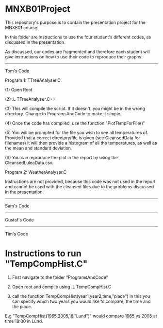 # MNXB01Project
This repository's purpose is to contain the presentation project for the MNXB01 course.

In this folder are instructions to use the four student's different codes,
as discussed in the presentation.

As discussed, our codes are fragmented and therefore each student will
give instructions on how to use their code to reproduce their graphs.

------------------------------------------------------------------------

Tom's Code

Program 1: TTreeAnalyser.C

(1) Open Root

(2) .L TTreeAnalyser.C++

(3) This will compile the script. If it doesn't, you might be in the 
wrong directory. Change to ProgramsAndCode to make it simple.

(4) Once the code has compiled, use the function "PlotTempForFile()"

(5) You will be prompted for the file you wish to see all temperatures of.
Provided that a correct directory/file is given (see CleansedData for filenames)
it will then provide a histogram of all the temperatures, as well as the
mean and standard deviation. 

(6) You can reproduce the plot in the report by using the CleansedLuleaData.csv.

Program 2: WeatherAnalyser.C

Instructions are not provided, because this code was not used in the report
and cannot be used with the cleansed files due to the problems discussed
in the presentation.

------------------------------------------------------------------------

Sam's Code

------------------------------------------------------------------------

Gustaf's Code

------------------------------------------------------------------------

Tim's Code

# Instructions to run "TempCompHist.C"

1. First navigate to the folder "ProgramsAndCode"

2. Open root and compile using .L TempCompHist.C

3. call the function TempCompHist(year1,year2,time,"place") in this you can specify which two years you would like to compare, the time and the place.

E.g "TempCompHist(1965,2005,18,"Lund")" would compare 1965 vs 2005 at time 18:00 in Lund.

